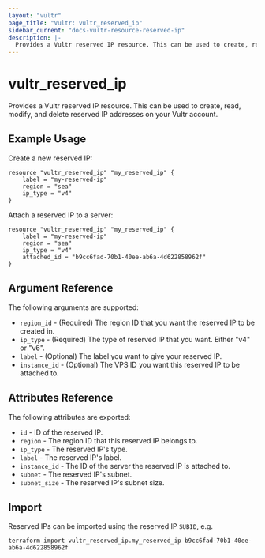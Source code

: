 ```yaml
---
layout: "vultr"
page_title: "Vultr: vultr_reserved_ip"
sidebar_current: "docs-vultr-resource-reserved-ip"
description: |-
  Provides a Vultr reserved IP resource. This can be used to create, read, modify, and delete reserved IP addresses on your Vultr account.
---
```


# vultr_reserved_ip

Provides a Vultr reserved IP resource. This can be used to create, read, modify, and delete reserved IP addresses on your Vultr account.

## Example Usage

Create a new reserved IP:

```hcl
resource "vultr_reserved_ip" "my_reserved_ip" {
	label = "my-reserved-ip"
	region = "sea"
	ip_type = "v4"
}
```

Attach a reserved IP to a server:

```hcl
resource "vultr_reserved_ip" "my_reserved_ip" {
	label = "my-reserved-ip"
	region = "sea"
	ip_type = "v4"
	attached_id = "b9cc6fad-70b1-40ee-ab6a-4d622858962f"
}
```

## Argument Reference

The following arguments are supported:

* `region_id` - (Required) The region ID that you want the reserved IP to be created in.
* `ip_type` - (Required) The type of reserved IP that you want. Either "v4" or "v6".
* `label` - (Optional) The label you want to give your reserved IP.
* `instance_id` - (Optional) The VPS ID you want this reserved IP to be attached to.

## Attributes Reference

The following attributes are exported:

* `id` - ID of the reserved IP.
* `region` - The region ID that this reserved IP belongs to.
* `ip_type` - The reserved IP's type.
* `label` - The reserved IP's label.
* `instance_id` - The ID of the server the reserved IP is attached to.
* `subnet` - The reserved IP's subnet.
* `subnet_size` - The reserved IP's subnet size.

## Import

Reserved IPs can be imported using the reserved IP `SUBID`, e.g.

```
terraform import vultr_reserved_ip.my_reserved_ip b9cc6fad-70b1-40ee-ab6a-4d622858962f
```